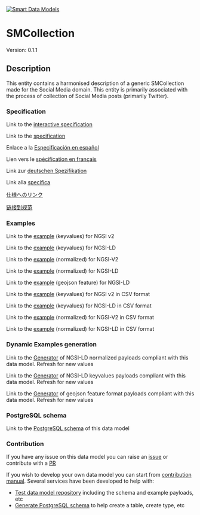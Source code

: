 [![Smart Data Models](https://smartdatamodels.org/wp-content/uploads/2022/01/SmartDataModels_logo.png "Logo")](https://smartdatamodels.org)
# SMCollection
Version: 0.1.1

## Description 

This entity contains a harmonised description of a generic SMCollection made for the Social Media domain. This entity is primarily associated with the process of collection of Social Media posts (primarily Twitter).
### Specification

Link to the [interactive specification](https://swagger.lab.fiware.org/?url=https://smart-data-models.github.io/dataModel.SocialMedia/SMCollection/swagger.yaml)

Link to the [specification](https://github.com/smart-data-models/dataModel.SocialMedia/blob/master/SMCollection/doc/spec.md)

Enlace a la [Especificación en español](https://github.com/smart-data-models/dataModel.SocialMedia/blob/master/SMCollection/doc/spec_ES.md)

Lien vers le [spécification en français](https://github.com/smart-data-models/dataModel.SocialMedia/blob/master/SMCollection/doc/spec_FR.md)

Link zur [deutschen Spezifikation](https://github.com/smart-data-models/dataModel.SocialMedia/blob/master/SMCollection/doc/spec_DE.md)

Link alla [specifica](https://github.com/smart-data-models/dataModel.SocialMedia/blob/master/SMCollection/doc/spec_IT.md)

[仕様へのリンク](https://github.com/smart-data-models/dataModel.SocialMedia/blob/master/SMCollection/doc/spec_JA.md)

[链接到规范](https://github.com/smart-data-models/dataModel.SocialMedia/blob/master/SMCollection/doc/spec_ZH.md)
### Examples

Link to the [example](https://smart-data-models.github.io/dataModel.SocialMedia/SMCollection/examples/example.json) (keyvalues) for NGSI v2

Link to the [example](https://smart-data-models.github.io/dataModel.SocialMedia/SMCollection/examples/example.jsonld) (keyvalues) for NGSI-LD

Link to the [example](https://smart-data-models.github.io/dataModel.SocialMedia/SMCollection/examples/example-normalized.json) (normalized) for NGSI-V2

Link to the [example](https://smart-data-models.github.io/dataModel.SocialMedia/SMCollection/examples/example-normalized.jsonld) (normalized) for NGSI-LD

Link to the [example](https://smart-data-models.github.io/dataModel.SocialMedia/SMCollection/examples/example-geojsonfeature.json) (geojson feature) for NGSI-LD

Link to the [example](https://smart-data-models.github.io/dataModel.SocialMedia/SMCollection/examples/example.json.csv) (keyvalues) for NGSI v2 in CSV format

Link to the [example](https://smart-data-models.github.io/dataModel.SocialMedia/SMCollection/examples/example.jsonld.csv) (keyvalues) for NGSI-LD in CSV format

Link to the [example](https://smart-data-models.github.io/dataModel.SocialMedia/SMCollection/examples/example-normalized.json.csv) (normalized) for NGSI-V2 in CSV format

Link to the [example](https://smart-data-models.github.io/dataModel.SocialMedia/SMCollection/examples/example-normalized.jsonld.csv) (normalized) for NGSI-LD in CSV format
### Dynamic Examples generation

Link to the [Generator](https://smartdatamodels.org/extra/ngsi-ld_generator.php?schemaUrl=https://raw.githubusercontent.com/smart-data-models/dataModel.SocialMedia/master/SMCollection/schema.json&email=info@smartdatamodels.org) of NGSI-LD normalized payloads compliant with this data model. Refresh for new values

Link to the [Generator](https://smartdatamodels.org/extra/ngsi-ld_generator_keyvalues.php?schemaUrl=https://raw.githubusercontent.com/smart-data-models/dataModel.SocialMedia/master/SMCollection/schema.json&email=info@smartdatamodels.org) of NGSI-LD keyvalues payloads compliant with this data model. Refresh for new values

Link to the [Generator](https://smartdatamodels.org/extra/geojson_features_generator.php?schemaUrl=https://raw.githubusercontent.com/smart-data-models/dataModel.SocialMedia/master/SMCollection/schema.json&email=info@smartdatamodels.org) of geojson feature format payloads compliant with this data model. Refresh for new values
### PostgreSQL schema

Link to the [PostgreSQL schema](https://smart-data-models.github.io/dataModel.SocialMedia/SMCollection/schema.sql) of this data model
### Contribution

 If you have any issue on this data model you can raise an [issue](https://github.com/smart-data-models/dataModel.SocialMedia/issues)  or contribute with a [PR](https://github.com/smart-data-models/dataModel.SocialMedia/pulls)

 If you wish to develop your own data model you can start from [contribution manual](https://bit.ly/contribution_manual). Several services have been developed to help with: 
 - [Test data model repository](https://smartdatamodels.org/index.php/data-models-contribution-api/) including the schema and example payloads, etc
 - [Generate PostgreSQL schema](https://smartdatamodels.org/index.php/sql-service/) to help create a table, create type, etc